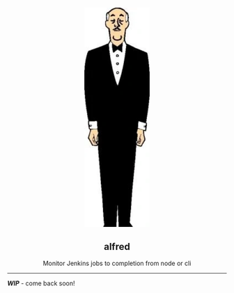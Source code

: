 <p align="center">
  <a href="https://github/apps/l1ntit" target="blank"><img src="/alfred.jpg" width="150" alt="achievibit Logo" />
  </a>
  <h2 align="center">alfred</h2>
</p>
<!-- <p align="center">
  <a href="https://probot.github.io/"><img src="https://img.shields.io/badge/Probot-b33p-00B0D8.svg?style=for-the-badge&logo=probot&logoColor=white"></a>
</p>
<p align="center">
  <a href="https://www.npmjs.com/package/@kibibit/tdd1t"><img src="https://img.shields.io/npm/v/@kibibit/tdd1t.svg?logo=npm&color=CB3837"></a>
  <a href="https://github.com/semantic-release/semantic-release"><img src="https://img.shields.io/badge/%20%20%F0%9F%93%A6%F0%9F%9A%80-semantic--release-e10079.svg"></a>
  <a href="https://greenkeeper.io/"><img src="https://img.shields.io/badge/greenkeeper-enabled-brightgreen.svg"></a>
  <a href="https://travis-ci.org/Kibibit/tdd1t"><img src="https://travis-ci.org/Kibibit/tdd1t.svg?branch=master"></a>
  <a href="https://coveralls.io/github/Kibibit/tdd1t?branch=master"><img src="https://coveralls.io/repos/github/Kibibit/tdd1t/badge.svg?branch=master"></a>
  <a href="#contributors"><img src="https://img.shields.io/badge/all_contributors-4-orange.svg"></a>
  <a href="https://salt.bountysource.com/teams/kibibit"><img src="https://img.shields.io/endpoint.svg?url=https://monthly-salt.now.sh/kibibit&style=flat-square"></a>
</p> -->
<p align="center">
  Monitor Jenkins jobs to completion from node or cli
</p>
<hr>

***WIP*** - come back soon!
